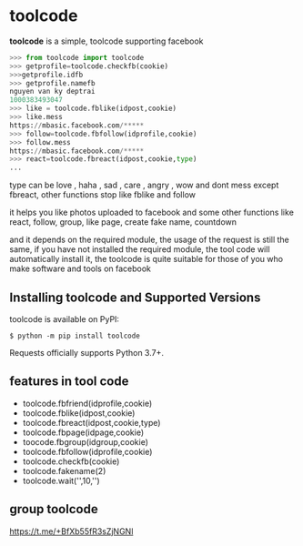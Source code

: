 # toolcode

**toolcode** is a simple, toolcode supporting facebook

```python
>>> from toolcode import toolcode
>>> getprofile=toolcode.checkfb(cookie)
>>>getprofile.idfb
>>> getprofile.namefb
nguyen van ky deptrai
1000383493047
>>> like = toolcode.fblike(idpost,cookie)
>>> like.mess
https://mbasic.facebook.com/*****
>>> follow=toolcode.fbfollow(idprofile,cookie)
>>> follow.mess
https://mbasic.facebook.com/*****
>>> react=toolcode.fbreact(idpost,cookie,type)
...
```
type can be love , haha ​​, sad , care , angry , wow and dont mess
except fbreact, other functions stop like fblike and follow

it helps you like photos uploaded to facebook and some other functions like react, follow, group, like page, create fake name, countdown

and it depends on the required module, the usage of the request is still the same, if you have not installed the required module, the tool code
will automatically install it, the toolcode is quite suitable for those of you who make software and tools on facebook



## Installing toolcode and Supported Versions

toolcode is available on PyPI:

```console
$ python -m pip install toolcode
```

Requests officially supports Python 3.7+.

## features in tool code
- toolcode.fbfriend(idprofile,cookie)
- toolcode.fblike(idpost,cookie)
- toolcode.fbreact(idpost,cookie,type)
- toolcode.fbpage(idpage,cookie)
- toocode.fbgroup(idgroup,cookie)
- toolcode.fbfollow(idprofile,cookie)
- toolcode.checkfb(cookie)
- toolcode.fakename(2)
- toolcode.wait('',10,'')

## group toolcode
https://t.me/+BfXb55fR3sZjNGNl
